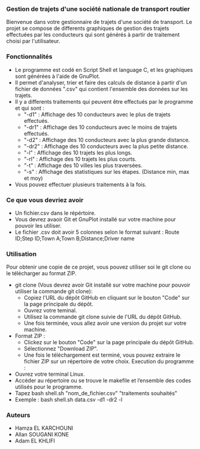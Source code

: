 ### Gestion de trajets d'une société nationale de transport routier
Bienvenue dans votre gestionnaire de trajets d'une société de transport. Le projet se compose de differents graphiques de gestion des trajets effectuées par les conducteurs qui sont générés à partir de traitement choisi par l'utilisateur.
### Fonctionnalités 
-	Le programme est codé en Script Shell et language C, et les graphiques sont générées à l'aide de GnuPlot.
-	Il permet d'analyser, trier et faire des calculs de distance à partir d'un fichier de données ".csv" qui contient l'ensemble des données sur les trajets.
- Il y a differents traitements qui peuvent être effectués par le programme et qui sont :
  - "-d1" : Affichage des 10 conducteurs avec le plus de trajets effectués.
  - "-dr1" : Affichage des 10 conducteurs avec le moins de trajets effectués.
  - "-d2" : Affichage des 10 conducteurs avec la plus grande distance.
  - "-dr2" : Affichage des 10 conducteurs avec la plus petite distance.
  - "-l" : Affichage des 10 trajets les plus longs.
  - "-rl" : Affichage des 10 trajets les plus courts.
  - "-t" : Affichage des 10 villes les plus traversées.
  - "-s" : Affichage des statistiques sur les étapes. (Distance min, max et moy)
- Vous pouvez effectuer plusieurs traitements à la fois.
### Ce que vous devriez avoir 
- Un fichier.csv dans le répértoire.
- Vous devrez avaoir Git et GnuPlot installé sur votre machine pour pouvoir les utiliser.
- Le fichier .csv doit avoir 5 colonnes selon le format suivant : Route ID;Step ID;Town A;Town B;Distance;Driver name
### Utilisation
Pour obtenir une copie de ce projet, vous pouvez utiliser soi le git clone ou le télécharger au format ZIP.
-  git clone (Vous devrez avoir Git installé sur votre machine pour pouvoir utiliser la commande git clone):
   -  Copiez l'URL du dépôt GitHub en cliquant sur le bouton "Code" sur la page principale du dépôt.
   -  Ouvrez votre teminal.
   -  Utilisez la commande git clone suivie de l'URL du dépôt GitHub.
   -  Une fois terminée, vous allez avoir une version du projet sur votre machine.
-  Format ZIP :
   -  Clickez sur le bouton "Code" sur la page principale du dépôt GitHub.
   -  Sélectionnez "Download ZIP".
   -  Une fois le téléchargement est terminé, vous pouvez extraire le fichier ZIP sur un répertoire de votre choix.
Execution du programme : 
-	Ouvrez votre terminal Linux.
-	Accéder au répertoire ou se trouve le makefile et l’ensemble des codes utilisés pour le programme.
-	 Tapez bash shell.sh "nom_de_fichier.csv" "traitements souhaités"
-	 Exemple : bash shell.sh data.csv -d1 -dr2 -l
### Auteurs
-	Hamza EL KARCHOUNI
-	Allan SOUGANI KONE
-	Adam EL KHLIFI
